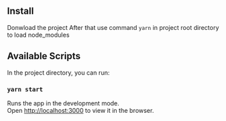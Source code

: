 ## Install

Donwload the project
After that use command `yarn` in project root directory to load node_modules

## Available Scripts

In the project directory, you can run:

### `yarn start`

Runs the app in the development mode.<br />
Open [http://localhost:3000](http://localhost:3000) to view it in the browser.
